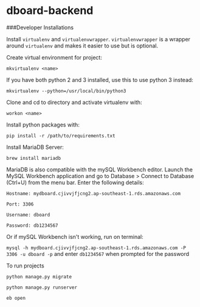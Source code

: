 # dboard-backend

###Developer Installations

Install `virtualenv` and `virtualenvwrapper`. `virtualenvwrapper` is a wrapper around `virtualenv` and makes it easier to use but is optional.

Create virtual environment for project:

`mkvirtualenv <name>`

If you have both python 2 and 3 installed, use this to use python 3 instead:

`mkvirtualenv --python=/usr/local/bin/python3`

Clone and cd to directory and activate virtualenv with:

`workon <name>`

Install python packages with:

`pip install -r /path/to/requirements.txt`

Install MariaDB Server:

`brew install mariadb`

MariaDB is also compatible with the mySQL Workbench editor.
Launch the MySQL Workbench application and go to Database > Connect to Database (Ctrl+U) from the menu bar.
Enter the following details:

`Hostname: mydboard.cjivvjfjcng2.ap-southeast-1.rds.amazonaws.com`

`Port: 3306`

`Username: dboard`

`Password: db1234567`

Or if mySQL Workbench isn't working, run on terminal:

`mysql -h mydboard.cjivvjfjcng2.ap-southeast-1.rds.amazonaws.com -P 3306 -u dboard -p`
and enter `db1234567` when prompted for the password

To run projects

`python manage.py migrate`

`python manage.py runserver`

`eb open`
